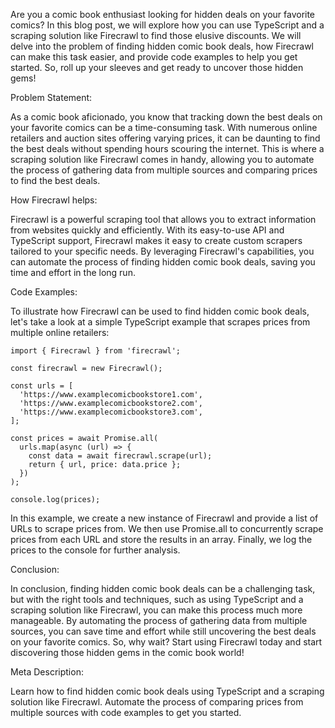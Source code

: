 Are you a comic book enthusiast looking for hidden deals on your favorite comics? In this blog post, we will explore how you can use TypeScript and a scraping solution like Firecrawl to find those elusive discounts. We will delve into the problem of finding hidden comic book deals, how Firecrawl can make this task easier, and provide code examples to help you get started. So, roll up your sleeves and get ready to uncover those hidden gems!

Problem Statement:

As a comic book aficionado, you know that tracking down the best deals on your favorite comics can be a time-consuming task. With numerous online retailers and auction sites offering varying prices, it can be daunting to find the best deals without spending hours scouring the internet. This is where a scraping solution like Firecrawl comes in handy, allowing you to automate the process of gathering data from multiple sources and comparing prices to find the best deals.

How Firecrawl helps:

Firecrawl is a powerful scraping tool that allows you to extract information from websites quickly and efficiently. With its easy-to-use API and TypeScript support, Firecrawl makes it easy to create custom scrapers tailored to your specific needs. By leveraging Firecrawl's capabilities, you can automate the process of finding hidden comic book deals, saving you time and effort in the long run.

Code Examples:

To illustrate how Firecrawl can be used to find hidden comic book deals, let's take a look at a simple TypeScript example that scrapes prices from multiple online retailers:

```
import { Firecrawl } from 'firecrawl';

const firecrawl = new Firecrawl();

const urls = [
  'https://www.examplecomicbookstore1.com',
  'https://www.examplecomicbookstore2.com',
  'https://www.examplecomicbookstore3.com',
];

const prices = await Promise.all(
  urls.map(async (url) => {
    const data = await firecrawl.scrape(url);
    return { url, price: data.price };
  })
);

console.log(prices);
```

In this example, we create a new instance of Firecrawl and provide a list of URLs to scrape prices from. We then use Promise.all to concurrently scrape prices from each URL and store the results in an array. Finally, we log the prices to the console for further analysis.

Conclusion:

In conclusion, finding hidden comic book deals can be a challenging task, but with the right tools and techniques, such as using TypeScript and a scraping solution like Firecrawl, you can make this process much more manageable. By automating the process of gathering data from multiple sources, you can save time and effort while still uncovering the best deals on your favorite comics. So, why wait? Start using Firecrawl today and start discovering those hidden gems in the comic book world!

Meta Description:

Learn how to find hidden comic book deals using TypeScript and a scraping solution like Firecrawl. Automate the process of comparing prices from multiple sources with code examples to get you started.